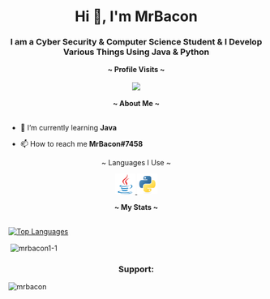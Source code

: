 <h1 align="center">Hi 👋, I'm MrBacon</h1>
<h3 align="center">I am a Cyber Security & Computer Science Student & I Develop Various Things Using Java & Python</h3>

<p align="center">
  <b>~ Profile Visits ~</b><br><br>
  <img src="https://profile-counter.glitch.me/MrBacon/count.svg" />
</p>
<p align="center">
  <b>~ About Me ~</b><br><br>
</p>

   - 🌱 I’m currently learning **Java**

   - 📫 How to reach me **MrBacon#7458**


<p align="center">~ Languages I Use ~ </p>
<p align="center"> <a href="https://www.java.com" target="_blank" rel="noreferrer"> <img src="https://raw.githubusercontent.com/devicons/devicon/master/icons/java/java-original.svg" alt="java" width="40" height="40"/> </a> <a href="https://www.python.org" target="_blank" rel="noreferrer"> <img src="https://raw.githubusercontent.com/devicons/devicon/master/icons/python/python-original.svg" alt="python" width="40" height="40"/> </a> </p>

<p align="center">
  <b>~ My Stats ~</b><br><br>
</p>

[![Top Languages](https://github-readme-stats.vercel.app/api/top-langs/?username=mrbacon1-1&layout=compact&theme=dark)](https://github.com/MrBacon1-1)

<p>&nbsp;<img align="center" src="https://github-readme-stats.vercel.app/api?username=mrbacon1-1&show_icons=true&theme=dark&locale=en" alt="mrbacon1-1" /></p>

<h3 align="center">Support:</h3>
<p><a href="https://ko-fi.com/mrbacon"> <img align="left" src="https://cdn.ko-fi.com/cdn/kofi3.png?v=3" height="50" width="210" alt="mrbacon" /></a></p><br><br>

